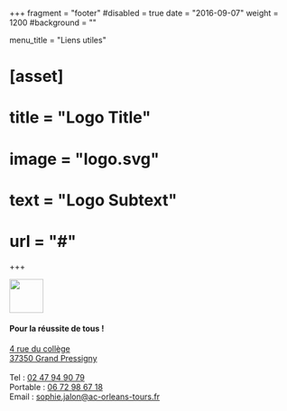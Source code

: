 +++
fragment = "footer"
#disabled = true
date = "2016-09-07"
weight = 1200
#background = ""

menu_title = "Liens utiles"

# [asset]
#   title = "Logo Title"
#   image = "logo.svg"
#   text = "Logo Subtext"
#   url = "#"
+++

<img height="60px" src="/images/logo.png"/>

<h4>Pour la réussite de tous !</h4>

<a href="http://maps.google.com/?q=College Louis Léger 4 rue du collège 37350 Grand Pressigny">
4 rue du collège <br>
37350 Grand Pressigny <br>
</a><br>
Tel : <a href="tel://0247949079">02 47 94 90 79</a><br>
Portable : <a href="tel://0672986718">06 72 98 67 18</a><br>
Email : <a href="mailto:sophie.jalon@ac-orleans-tours.fr">sophie.jalon@ac-orleans-tours.fr</a><br>

